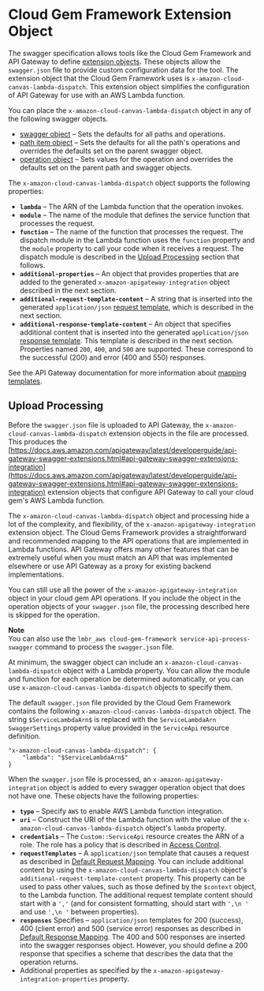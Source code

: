 # Cloud Gem Framework Extension Object<a name="cloud-canvas-cgf-service-api-cgf-extension-object"></a>

The swagger specification allows tools like the Cloud Gem Framework and API Gateway to define [extension objects](http://swagger.io/specification/#vendorExtensions)\. These objects allow the `swagger.json` file to provide custom configuration data for the tool\. The extension object that the Cloud Gem Framework uses is `x-amazon-cloud-canvas-lambda-dispatch`\. This extension object simplifies the configuration of API Gateway for use with an AWS Lambda function\.

You can place the `x-amazon-cloud-canvas-lambda-dispatch` object in any of the following swagger objects\.
+ [swagger object](http://swagger.io/specification/#swagger-object-14) – Sets the defaults for all paths and operations\.
+ [path item object](http://swagger.io/specification/#pathItemObject) – Sets the defaults for all the path's operations and overrides the defaults set on the parent swagger object\.
+ [operation object](http://swagger.io/specification/#operationObject) – Sets values for the operation and overrides the defaults set on the parent path and swagger objects\.

The `x-amazon-cloud-canvas-lambda-dispatch` object supports the following properties:
+ **`lambda`** – The ARN of the Lambda function that the operation invokes\.
+ **`module`** – The name of the module that defines the service function that processes the request\.
+ **`function`** – The name of the function that processes the request\. The dispatch module in the Lambda function uses the `function` property and the `module` property to call your code when it receives a request\. The dispatch module is described in the [Upload Processing](#cloud-canvas-cgf-service-api-cgf-extension-object-upload-processing) section that follows\.
+ **`additional-properties`** – An object that provides properties that are added to the generated `x-amazon-apigateway-integration` object described in the next section\.
+ **`additional-request-template-content`** – A string that is inserted into the generated `application/json` [request template](https://docs.aws.amazon.com/apigateway/latest/developerguide/api-gateway-swagger-extensions.html#api-gateway-swagger-extensions-integration-requestTemplates), which is described in the next section\.
+ **`additional-response-template-content`** – An object that specifies additional content that is inserted into the generated `application/json` [response template](https://docs.aws.amazon.com/apigateway/latest/developerguide/api-gateway-swagger-extensions.html#api-gateway-swagger-extensions-integration-responseTemplates)\. This template is described in the next section\. Properties named `200`, `400`, and `500` are supported\. These correspond to the successful \(200\) and error \(400 and 550\) responses\.

See the API Gateway documentation for more information about [mapping templates](https://docs.aws.amazon.com/apigateway/latest/developerguide/api-gateway-mapping-template-reference.html)\.

## Upload Processing<a name="cloud-canvas-cgf-service-api-cgf-extension-object-upload-processing"></a>

Before the `swagger.json` file is uploaded to API Gateway, the `x-amazon-cloud-canvas-lambda-dispatch` extension objects in the file are processed\. This produces the [https://docs.aws.amazon.com/apigateway/latest/developerguide/api-gateway-swagger-extensions.html#api-gateway-swagger-extensions-integration](https://docs.aws.amazon.com/apigateway/latest/developerguide/api-gateway-swagger-extensions.html#api-gateway-swagger-extensions-integration) extension objects that configure API Gateway to call your cloud gem's AWS Lambda function\.

The `x-amazon-cloud-canvas-lambda-dispatch` object and processing hide a lot of the complexity, and flexibility, of the `x-amazon-apigateway-integration` extension object\. The Cloud Gems Framework provides a straightforward and recommended mapping to the API operations that are implemented in Lambda functions\. API Gateway offers many other features that can be extremely useful when you must match an API that was implemented elsewhere or use API Gateway as a proxy for existing backend implementations\.

You can still use all the power of the `x-amazon-apigateway-integration` object in your cloud gem API operations\. If you include the object in the operation objects of your `swagger.json` file, the processing described here is skipped for the operation\.

**Note**  
You can also use the `lmbr_aws cloud-gem-framework service-api-process-swagger` command to process the `swagger.json` file\.

At minimum, the swagger object can include an `x-amazon-cloud-canvas-lambda-dispatch` object with a Lambda property\. You can allow the module and function for each operation be determined automatically, or you can use `x-amazon-cloud-canvas-lambda-dispatch` objects to specify them\.

The default `swagger.json` file provided by the Cloud Gem Framework contains the following `x-amazon-cloud-canvas-lambda-dispatch` object\. The string `$ServiceLambdaArn$` is replaced with the `ServiceLambdaArn` `SwaggerSettings` property value provided in the `ServiceApi` resource definition\.

```
"x-amazon-cloud-canvas-lambda-dispatch": {
    "lambda": "$ServiceLambdaArn$"
}
```

When the `swagger.json` file is processed, an `x-amazon-apigateway-integration` object is added to every swagger operation object that does not have one\. These objects have the following properties:
+ **`type`** – Specify `AWS` to enable AWS Lambda function integration\.
+ **`uri`** – Construct the URI of the Lambda function with the value of the `x-amazon-cloud-canvas-lambda-dispatch` object's `lambda` property\.
+ **`credentials`** – The `Custom::ServiceApi` resource creates the ARN of a role\. The role has a policy that is described in [Access Control](cloud-canvas-cgf-service-api-security.md#cloud-canvas-cgf-service-api-security-access-control)\.
+ **`requestTemplates`** – A `application/json` template that causes a request as described in [Default Request Mapping](cloud-canvas-cgf-service-api-operations.md#cloud-canvas-cgf-service-api-operations-default-request-mapping)\. You can include additional content by using the `x-amazon-cloud-canvas-lambda-dispatch` object's `additional-request-template-content` property\. This property can be used to pass other values, such as those defined by the `$context` object, to the Lambda function\. The additional request template content should start with a `','` \(and for consistent formatting, should start with `',\n '` and use `',\n '` between properties\)\.
+ **`responses`** Specifies – `application/json` templates for 200 \(success\), 400 \(client error\) and 500 \(service error\) responses as described in [Default Response Mapping](cloud-canvas-cgf-service-api-operations.md#cloud-canvas-cgf-service-api-operations-default-response-mapping)\. The 400 and 500 responses are inserted into the swagger responses object\. However, you should define a 200 response that specifies a scheme that describes the data that the operation returns\.
+ Additional properties as specified by the `x-amazon-apigateway-integration-properties` property\.